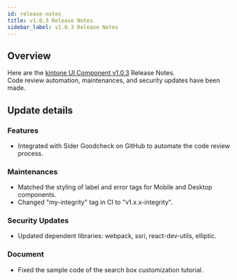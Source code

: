 ```yaml
---
id: release-notes
title: v1.0.3 Release Notes
sidebar_label: v1.0.3 Release Notes
---
```


## Overview

Here are the [kintone UI Component v1.0.3](https://github.com/kintone-labs/kintone-ui-component/releases/tag/v1.0.3) Release Notes.<br/>
Code review automation, maintenances, and security updates have been made.

## Update details
### Features
- Integrated with Sider Goodcheck on GitHub to automate the code review process.

### Maintenances
- Matched the styling of label and error tags for Mobile and Desktop components.
- Changed "my-integrity" tag in CI to "v1.x.x-integrity".

### Security Updates
- Updated dependent libraries: webpack, ssri, react-dev-utils, elliptic.

### Document
- Fixed the sample code of the search box customization tutorial.

